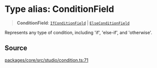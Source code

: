 # Type alias: ConditionField

> **ConditionField**: [`IfConditionField`](IfConditionField.md) \| [`ElseConditionField`](ElseConditionField.md)

Represents any type of condition, including 'if', 'else-if', and 'otherwise'.

## Source

[packages/core/src/studio/condition.ts:71](https://github.com/VictorS67/encre/blob/42c3bddca4be2d23ad959c1c99381eefbf43789c/packages/core/src/studio/condition.ts#L71)

